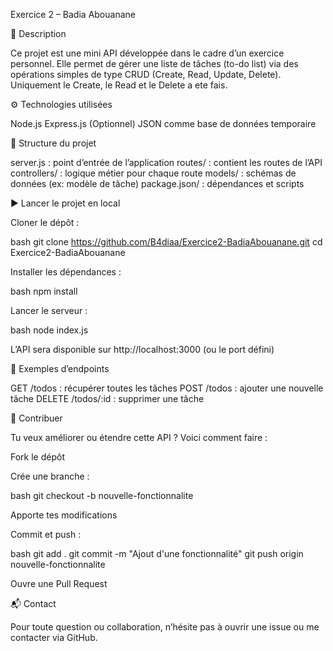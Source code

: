 Exercice 2 – Badia Abouanane

📝 Description

Ce projet est une mini API développée dans le cadre d’un exercice personnel. Elle permet de gérer une liste de tâches (to-do list) via des opérations simples de type CRUD (Create, Read, Update, Delete). Uniquement le Create, le Read et le Delete a ete fais.

⚙️ Technologies utilisées

Node.js
Express.js
(Optionnel) JSON comme base de données temporaire

📁 Structure du projet

server.js : point d’entrée de l’application
routes/ : contient les routes de l’API
controllers/ : logique métier pour chaque route
models/ : schémas de données (ex: modèle de tâche)
package.json/ : dépendances et scripts

▶️ Lancer le projet en local

Cloner le dépôt :

bash
git clone https://github.com/B4diaa/Exercice2-BadiaAbouanane.git
cd Exercice2-BadiaAbouanane

Installer les dépendances :

bash
npm install

Lancer le serveur :

bash
node index.js

L’API sera disponible sur http://localhost:3000 (ou le port défini)

📌 Exemples d’endpoints

GET /todos : récupérer toutes les tâches
POST /todos : ajouter une nouvelle tâche
DELETE /todos/:id : supprimer une tâche

🤝 Contribuer

Tu veux améliorer ou étendre cette API ? Voici comment faire :

Fork le dépôt

Crée une branche :

bash
git checkout -b nouvelle-fonctionnalite

Apporte tes modifications

Commit et push :

bash
git add .
git commit -m "Ajout d'une fonctionnalité"
git push origin nouvelle-fonctionnalite

Ouvre une Pull Request

📬 Contact

Pour toute question ou collaboration, n’hésite pas à ouvrir une issue ou me contacter via GitHub.